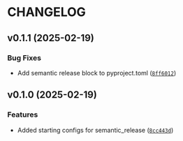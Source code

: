 # CHANGELOG


## v0.1.1 (2025-02-19)

### Bug Fixes

- Add semantic release block to pyproject.toml
  ([`8ff6012`](https://github.com/dpm42/semantic_release_test/commit/8ff601226c12d464df9fd0445b475afa32531c55))


## v0.1.0 (2025-02-19)

### Features

- Added starting configs for semantic_release
  ([`8cc443d`](https://github.com/dpm42/semantic_release_test/commit/8cc443d0efb2d89f01ed3316490215fd4f499834))
